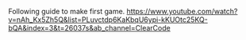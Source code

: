 Following guide to make first game. https://www.youtube.com/watch?v=nAh_Kx5Zh5Q&list=PLuvctdp6KaKbqU6ypi-kKUOtc25KQ-bQA&index=3&t=26037s&ab_channel=ClearCode
